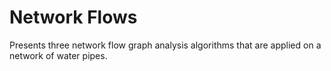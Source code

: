 # Network Flows
  

 Presents three network flow graph analysis algorithms that are applied on a network of water pipes.   